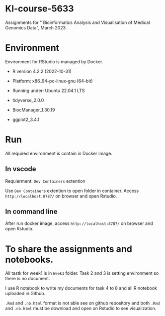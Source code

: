 # KI-course-5633
Assignments for " Bioinformatics Analysis and Visualisation of Medical Genomics Data", March 2023


# Environment
Environment for RStudio is managed by Docker.

- R version 4.2.2 (2022-10-31)
- Platform: x86_64-pc-linux-gnu (64-bit)
- Running under: Ubuntu 22.04.1 LTS

- tidyverse_2.0.0 
- BiocManager_1.30.19
- ggplot2_3.4.1

# Run 
All required environment is contain in Docker image.

## In vscode
Requierment: `Dev Containers` extention

Use `Dev Container`s extention to open folder in container. Access `http://localhost:8787/` on browser and open Rstudio.

## In command line
After run docker image, access `http://localhost:8787/` on browser and open Rstudio.

# To share the assignments and notebooks.
All tastk for week1 is in `Week1` folder. Task 2 and 3 is setting environment so there is no document.

I use R notebook to write my documents for task 4 to 8 and all R notebook uploaded in Github. 

`.Rmd` and `.nb.html` format is not able see on github repository and both `.Rmd` and `.nb.html` must be download and open on Rstudio to see visualization. 

